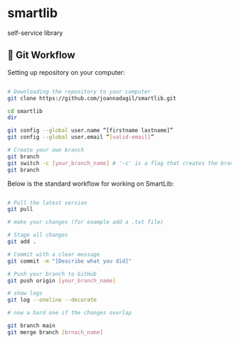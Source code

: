 # smartlib

self-service library

## 🌿 Git Workflow

Setting up repository on your computer:

```bash

# Downloading the repository to your computer
git clone https://github.com/joannadagil/smartlib.git

cd smartlib
dir

git config --global user.name “[firstname lastname]”
git config --global user.email “[valid-email]”

# Create your own branch
git branch
git switch -c [your_branch_name] # '-c' is a flag that creates the branch, if you want to switch to an already existing branch skip it
git branch

```

Below is the standard workflow for working on SmartLib:

```bash

# Pull the latest version
git pull

# make your changes (for example add a .txt file)

# Stage all changes
git add .

# Commit with a clear message
git commit -m "[Describe what you did]"

# Push your branch to GitHub
git push origin [your_branch_name]

# show logs
git log --oneline --decorate

# now a hard one if the changes overlap

git branch main
git merge branch [brnach_name]
